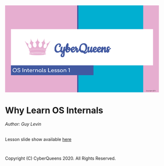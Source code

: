 
![Opening Slide](OS_Internals_Lesson_1.png?raw=true "Lesson 1 opening slide")

# Why Learn OS Internals


###### Author: Guy Levin

Lesson slide show available [here](https://docs.google.com/presentation/d/16tD98qQsGR0UXTGlh2Kobk6ptpNXfpVDUcuYMSGuqPo/edit?usp=sharing)


&nbsp;
&nbsp;

Copyright (C) CyberQueens 2020. All Rights Reserved.